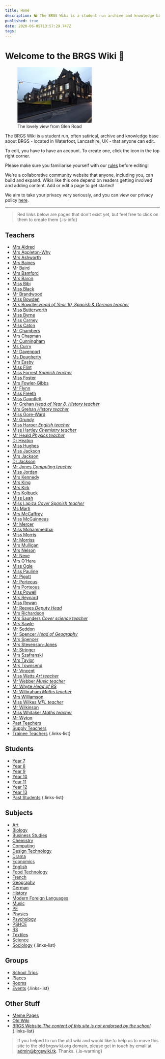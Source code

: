 ```yaml
---
title: Home
description: 🐿️ The BRGS Wiki is a student run archive and knowledge base about BRGS (in Rossendale, UK). Filled with stories, quotes, and all sorts of funnies, there's laughs to be had for everyone. The contents of this site is not endorsed in any way by the school.
published: true
date: 2020-06-05T13:57:29.747Z
tags: 
---
```


# Welcome to the BRGS Wiki 🎉
<figure class="image image_resized" style="width:48%;"><img src="/brgs_from-glen-road.jpg"><figcaption>The lovely view from Glen Road</figcaption></figure>

The BRGS Wiki is a student run, often satirical, archive and knowledge base about BRGS - located in Waterfoot, Lancashire, UK - that anyone can edit.

To edit, you have to have an account. To create one, click the icon in the top right corner.

Please make sure you familiarise yourself with our [rules](/rules) before editing!

We're a collaborative community website that anyone, including you, can build and expand. Wikis like this one depend on readers getting involved and adding content. Add or edit a page to get started!

We aim to take your privacy very seriously, and you can view our privacy policy [here](/privacy).

---

> Red links below are pages that don't exist yet, but feel free to click on them to create them
{.is-info}

## Teachers

- [Mrs Aldred](/teachers/mrs-aldred)
- [Mrs Appleton-Why](/teachers/mrs-appleton-why)
- [Mrs Ashworth](/teachers/mrs-ashworth)
- [Mrs Baines](/teachers/mrs-baines)
- [Mr Baird](/teachers/mr-baird)
- [Mrs Bamford](/teachers/mrs-bamford)
- [Mrs Baron](/teachers/mrs-baron)
- [Miss Bibi](/teachers/miss-bibi)
- [Miss Black](/teachers/miss-black)
- [Mr Brandwood](/teachers/mr-brandwood)
- [Miss Bowden](/teachers/miss-bowden)
- [Mrs Bowdler *Head of Year 10, Spanish & German teacher*](/teachers/mrs-bowdler)
- [Miss Butterworth](/teachers/miss-butterworth)
- [Miss Byrne](/teachers/miss-byrne)
- [Miss Carney](/teachers/miss-carney)
- [Miss Caton](/teachers/miss-caton)
- [Mr Chambers](/teachers/mr-chambers)
- [Mrs Chapman](/teachers/mrs-chapman)
- [Mr Cunningham](/teachers/mr-cunningham)
- [Ms Curry](/teachers/ms-curry)
- [Mr Davenport](/teachers/mr-davenport)
- [Ms Dougherty](/teachers/ms-dougherty)
- [Mrs Easby](/teachers/mrs-easby)
- [Miss Flint](/teachers/miss-flint)
- [Miss Forrest *Spanish teacher*](/teachers/miss-forrest)
- [Miss Foster](/teachers/miss-foster)
- [Mrs Fowler-Gibbs](/teachers/mrs-fowler-gibbs)
- [Mr Flynn](/teachers/mr-flynn)
- [Miss Freeth](/teachers/miss-freeth)
- [Miss Gauntlett](/teachers/miss-gauntlett)
- [Mr Grehan *Head of Year 8, History teacher*](/teachers/mr-grehan)
- [Mrs Grehan *History teacher*](/teachers/mrs-grehan)
- [Miss Gore-Ward](/teachers/miss-gore-ward)
- [Mr Grundy](/teachers/mr-grundy)
- [Miss Harper *English teacher*](/teachers/miss-harper)
- [Miss Hartley *Chemistry teacher*](/teachers/miss-hartley)
- [Mr Heald *Physics teacher*](/teachers/mr-heald)
- [Dr Heaton](/teachers/dr-heaton)
- [Miss Hughes](/teachers/miss-hughes)
- [Miss Jackson](/teachers/miss-jackson)
- [Mrs Jackson](/teachers/mrs-jackson)
- [Dr Jackson](/teachers/dr-jackson)
- [Mr Jones *Computing teacher*](/teachers/mr-jones)
- [Miss Jordan](/teachers/miss-jordan)
- [Mrs Kennedy](/teachers/mrs-kennedy)
- [Mrs King](/teachers/mrs-king)
- [Mrs Kirk](/teachers/mrs-kirk)
- [Mrs Kolbuck](/teachers/mrs-kolbuck)
- [Miss Leah](/teachers/miss-leah)
- [Miss Lapiza *Cover Spanish teacher*](/teachers/miss-lapiza)
- [Ms Marti](/teachers/ms-marti)
- [Mrs McCaffrey](/teachers/mrs-mcCaffrey)
- [Miss McGuinneas](/teachers/miss-mcGuinneas)
- [Mr Mercer](/teachers/mr-mercer)
- [Miss Mohammedbai](/teachers/miss-mohammedbai)
- [Miss Morris](/teachers/miss-morris)
- [Mr Morriss](/teachers/mr-morriss)
- [Mrs Mulligan](/teachers/mrs-mulligan)
- [Mrs Nelson](/teachers/mrs-nelson)
- [Mr Neve](/teachers/mr-neve)
- [Mrs O'Hara](/teachers/mrs-o-hara)
- [Miss Ogle](/teachers/miss-ogle)
- [Miss Pauline](/teachers/miss-pauline)
- [Mr Pigott](/teachers/mr-pigott)
- [Mr Porteous](/teachers/mr-porteous)
- [Mrs Porteous](/teachers/mrs-porteous)
- [Miss Powell](/teachers/miss-powell)
- [Mrs Reynard](/teachers/mrs-reynard)
- [Miss Rowan](/teachers/miss-rowan)
- [Mr Reeves *Deputy Head*](/teachers/mr-reeves)
- [Mrs Richardson](/teachers/mrs-richardson)
- [Mrs Saunders *Cover science teacher*](/teachers/mrs-saunders)
- [Mrs Sawle](/teachers/mrs-sawle)
- [Mr Seddon](/teachers/mr-seddon)
- [Mr Spencer *Head of Geography*](/teachers/mr-spencer)
- [Mrs Spencer](/teachers/mrs-spencer)
- [Mrs Stevenson-Jones](/teachers/mrs-stevenson-jones)
- [Mr Stringer](/teachers/mr-stringer)
- [Mrs Szafranski](/teachers/mrs-szafranski)
- [Mrs Taylor](/teachers/mrs-taylor)
- [Mrs Townsend](/teachers/mrs-townsend)
- [Mr Vincent](/teachers/mr-vincent)
- [Miss Watts *Art teacher*](/teachers/miss-watts)
- [Mr Webber *Music teacher*](/teachers/mr-webber)
- [Mr Whyte *Head of RS*](/teachers/mr-whyte)
- [Mr Wilbraham *Maths teacher*](/teachers/mr-wilbraham)
- [Mrs Williamson](/teachers/mrs-williamson)
- [Miss Wilkes *MFL teacher*](/teachers/miss-wilkes)
- [Mr Wilkinson](/teachers/mr-wilkinson)
- [Miss Whitaker *Maths teacher*](/teachers/miss-whitaker)
- [Mr Wyton](/teachers/mr-wyton)
- [Past Teachers](/teachers/past-teachers)
- [Supply Teachers](/teachers/supply-teachers)
- [Trainee Teachers](/teachers/trainee-teachers)
{.links-list}

## Students

- [Year 7](/students/intake19)
- [Year 8](/students/intake18)
- [Year 9](/students/intake17)
- [Year 10](/students/intake16)
- [Year 11](/students/intake15)
- [Year 12](/students/intake14)
- [Year 13](/students/intake13)
- [Past Students](/students/past)
{.links-list}

## Subjects

- [Art](/subjects/art)
- [Biology](/subjects/biology)
- [Business Studies](/subjects/business-studies)
- [Chemistry](/subjects/chemistry)
- [Computing](/subjects/computing)
- [Design Technology](/subjects/dt)
- [Drama](/subjects/drama)
- [Economics](/subjects/economics)
- [English](/subjects/english)
- [Food Technology](/subjects/food-tech)
- [French](/subjects/french)
- [Geography](/subjects/geography)
- [German](/subjects/german)
- [History](/subjects/maths)
- [Modern Foreign Languages](/subjects/mfl)
- [Music](/subjects/music)
- [PE](/subjects/pe)
- [Physics](/subjects/physics)
- [Psychology](/subjects/psychology)
- [PSHCE](/subjects/pshce)
- [RS](/subjects/rs)
- [Textiles](/subjects/textiles)
- [Science](/subjects/science)
- [Sociology](/subjects/sociology)
{.links-list}

## Groups
- [School Trips](/groups/school-trips)
- [Places](/groups/places)
- [Rooms](/groups/rooms)
- [Events](/groups/events)
{.links-list}

## Other Stuff

- [Meme Pages](/other/meme-pages)
- [Old Wiki](https://old.brgswiki.org)
- [BRGS Website *The content of this site is not endorsed by the school*](https://www.brgs.org.uk)
{.links-list}

> If you helped to run the old wiki and would like to help us to move this site to the old brgswiki.org domain, please get in touch by email at [admin@brgswiki.tk](mailto:admin@brgswiki.tk?subject=New%20BRGS%20Wiki%20Domain). Thanks.
{.is-warning}